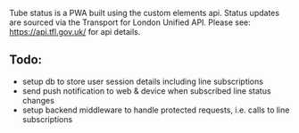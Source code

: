 Tube status is a PWA built using the custom elements api.
Status updates are sourced via the Transport for London Unified API. Please see: https://api.tfl.gov.uk/ for api details.

## Todo:

* setup db to store user session details including line subscriptions
* send push notification to web & device when subscribed line status changes
* setup backend middleware to handle protected requests, i.e. calls to line subscriptions

